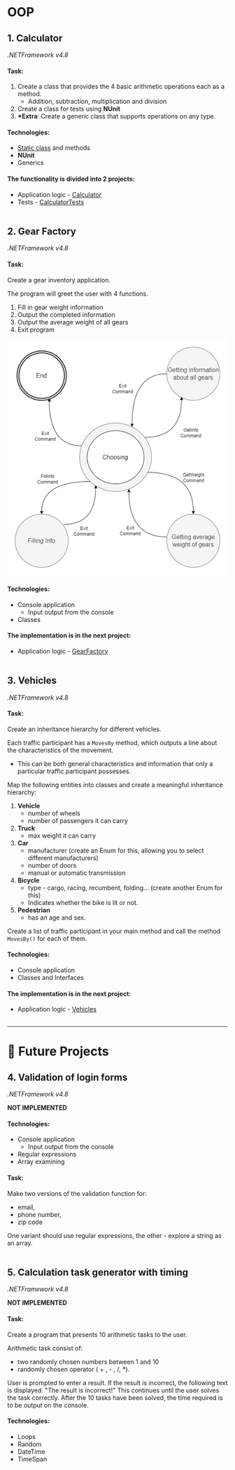 # OOP

[//]: # (__________________________________________________________)
## 1. Calculator
*.NETFramework v4.8*

#### Task:
1. Create a class that provides the 4 basic arithmetic operations
   each as a method.
    - Addition, subtraction, multiplication and division
2. Create a class for tests using **NUnit**
3. **\*Extra**: Create a generic class that supports operations on any type.

#### Technologies:
- [Static class](https://learn.microsoft.com/en-us/dotnet/csharp/programming-guide/classes-and-structs/static-classes-and-static-class-members) and methods
- **NUnit**
- Generics

#### The functionality is divided into 2 projects:
- Application logic - [Calculator](Calculator)
- Tests - [CalculatorTests](CalculatorTests)
<br><br>


[//]: # (__________________________________________________________)
## 2. Gear Factory
*.NETFramework v4.8*

#### Task:
Create a gear inventory application.

The program will greet the user with 4 functions.
1) Fill in gear weight information
2) Output the completed information
3) Output the average weight of all gears
4) Exit program

![StateMachine](../../others/readmePics/StateMachine.png)

#### Technologies:
- Console application
    - Input output from the console
- Classes

#### The implementation is in the next project:
- Application logic - [GearFactory](GearFactory)
  <br><br>


[//]: # (__________________________________________________________)
## 3. Vehicles
*.NETFramework v4.8*

#### Task:
Create an inheritance hierarchy for different vehicles.

Each traffic participant has a `MovesBy` method, which outputs a line about
the characteristics of the movement.
- This can be both general characteristics and information that only a
  particular traffic participant possesses.

Map the following entities into classes and create a meaningful inheritance
hierarchy:
1) **Vehicle**
    - number of wheels
    - number of passengers it can carry
2) **Truck**
    - max weight it can carry
3) **Car**
    - manufacturer (create an Enum for this, allowing you to select different manufacturers)
    - number of doors
    - manual or automatic transmission
4) **Bicycle**
    - type - cargo, racing, recumbent, folding... (create another Enum for this)
    - Indicates whether the bike is lit or not.
5) **Pedestrian**
    - has an age and sex.

Create a list of traffic participant in your main method and call the method `MovesBy()`
for each of them.

#### Technologies:
- Console application
- Classes and Interfaces

#### The implementation is in the next project:
- Application logic - [Vehicles](Vehicles)
  <br><br>


___

# 🌱 Future Projects

[//]: # (__________________________________________________________)
## 4. Validation of login forms
*.NETFramework v4.8*

**NOT IMPLEMENTED**

#### Technologies:
- Console application
    - Input output from the console
- Regular expressions
- Array examining

#### Task:
Make two versions of the validation function for:
- email,
- phone number,
- zip code

One variant should use regular expressions, the other - explore a
string as an array.
<br><br>


[//]: # (__________________________________________________________)
## 5. Calculation task generator with timing
*.NETFramework v4.8*

**NOT IMPLEMENTED**

#### Task:
Create a program that presents 10 arithmetic tasks to the user.

Arithmetic task consist of:
- two randomly chosen numbers between 1 and 10
- randomly chosen operator ( + , - , \/, \*).

User is  prompted to enter a result.
If the result is incorrect, the following text is displayed.
"The result is incorrect!"
This continues until the user solves the task correctly.
After the 10 tasks have been solved, the time required is to be output on the console.

#### Technologies:
- Loops
- Random
- DateTime
- TimeSpan